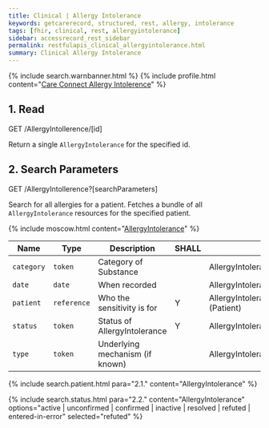 ```yaml
---
title: Clinical | Allergy Intolerance
keywords: getcarerecord, structured, rest, allergy, intolerance
tags: [fhir, clinical, rest, allergyintolerance]
sidebar: accessrecord_rest_sidebar
permalink: restfulapis_clinical_allergyintolerance.html
summary: Clinical Allergy Intolerance
---
```

{% include search.warnbanner.html %}
{% include profile.html content="[Care Connect Allergy Intolerence](http://www.interopen.org/candidate-profiles/care-connect/CareConnect-AllergyIntolerance-1.html)" %}

## 1. Read ##

<div markdown="span" class="alert alert-success" role="alert">
GET /AllergyIntollerence/[id]</div>

Return a single `AllergyIntolerance` for the specified id.

## 2. Search Parameters ##

<div markdown="span" class="alert alert-success" role="alert">
GET /AllergyIntollerence?[searchParameters]</div>

Search for all allergies for a patient. Fetches a bundle of all `AllergyIntolerance` resources for the specified patient.

{% include moscow.html content="[AllergyIntolerance](https://www.hl7.org/fhir/DSTU2/allergyintolerance.html#search)" %}

| Name | Type | Description | SHALL | Path |
|------|------|-------------|-------|------|
| `category` | `token` | Category of Substance || AllergyIntolerance.category |
| `date` | `date` | When recorded || AllergyIntolerance.recordedDate |
| `patient` | `reference` | Who the sensitivity is for | Y | AllergyIntolerance.patient<br>(Patient) |
| `status` | `token` | Status of AllergyIntolerance	| Y | AllergyIntolerance.status |
| `type` | `token` | Underlying mechanism (if known) || AllergyIntolerance.type |

{% include search.patient.html para="2.1." content="AllergyIntolerance" %}

{% include search.status.html para="2.2." content="AllergyIntolerance" options="active | unconfirmed | confirmed | inactive | resolved | refuted | entered-in-error" selected="refuted" %}
